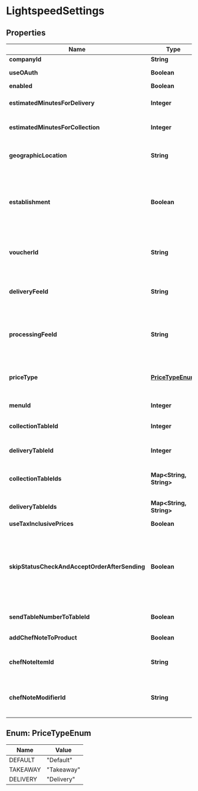 
# LightspeedSettings

## Properties
Name | Type | Description | Notes
------------ | ------------- | ------------- | -------------
**companyId** | **String** | Company Id |  [optional]
**useOAuth** | **Boolean** | Use OAuth for authentication |  [optional]
**enabled** | **Boolean** | Enabled |  [optional]
**estimatedMinutesForDelivery** | **Integer** | Estimated minutes for delivery |  [optional]
**estimatedMinutesForCollection** | **Integer** | Estimated minutes for collection |  [optional]
**geographicLocation** | **String** | Geographic location (euc1, nae1, euw2, ....)) |  [optional]
**establishment** | **Boolean** | Is the CompanyId an establishment (kind of the store of a group of store) |  [optional]
**voucherId** | **String** | The Lightspeed voucher identifier to map with our |  [optional]
**deliveryFeeId** | **String** | The Lightspeed delivery fee identifier to map with our |  [optional]
**processingFeeId** | **String** | The Lightspeed processing fee identifier to map with our |  [optional]
**priceType** | [**PriceTypeEnum**](#PriceTypeEnum) | Which price to choose from Lightspeed menu |  [optional]
**menuId** | **Integer** | The menu id of the store |  [optional]
**collectionTableId** | **Integer** | Collection Table ID to send orders |  [optional]
**deliveryTableId** | **Integer** | Delivery Table ID to send orders |  [optional]
**collectionTableIds** | **Map&lt;String, String&gt;** | Collection Table IDs to send orders to |  [optional]
**deliveryTableIds** | **Map&lt;String, String&gt;** | Delivery Table IDs to send orders to |  [optional]
**useTaxInclusivePrices** | **Boolean** | Exclude tax |  [optional]
**skipStatusCheckAndAcceptOrderAfterSending** | **Boolean** | WARNING: only use this option if the Liteserver is not synchronizing within max 5 minutes with Lightspeed cloud! |  [optional]
**sendTableNumberToTableId** | **Boolean** | Send Table Number to Table Id |  [optional]
**addChefNoteToProduct** | **Boolean** | Add ChefNote To Product |  [optional]
**chefNoteItemId** | **String** | The Lightspeed Chef Note Item Id to map |  [optional]
**chefNoteModifierId** | **String** | The Lightspeed Chef Note Modifier Id to map |  [optional]


<a name="PriceTypeEnum"></a>
## Enum: PriceTypeEnum
Name | Value
---- | -----
DEFAULT | &quot;Default&quot;
TAKEAWAY | &quot;Takeaway&quot;
DELIVERY | &quot;Delivery&quot;



